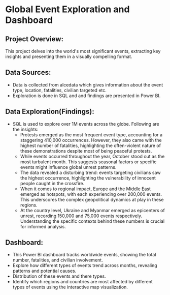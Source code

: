 # Global Event Exploration and Dashboard

## Project Overview:

This project delves into the world's most significant events, extracting key insights and presenting them in a visually compelling format.

## Data Sources:
* Data is collected from alcedata which gives information about the event type, location, fatalities, civilian targeted etc.
* Exploration is done in SQL and and findings are presented in Power BI.

## Data Exploration(Findings):
* SQL is used to explore over 1M events across the globe. Following are the insights:
  * Protests emerged as the most frequent event type, accounting for a staggering 410,000 occurrences. However, they also came with the highest number of fatalities, highlighting the often-violent nature of these demonstrations despite most of being peaceful protests.
  * While events occurred throughout the year, October stood out as the most turbulent month. This suggests seasonal factors or specific events might influence global unrest patterns.
  * The data revealed a disturbing trend: events targeting civilians saw the highest occurrence, highlighting the vulnerability of innocent people caught in the crossfire.
  * When it comes to regional impact, Europe and the Middle East emerged as hotspots, with each experiencing over 200,000 events. This underscores the complex geopolitical dynamics at play in these regions.
  * At the country level, Ukraine and Myanmar emerged as epicenters of unrest, recording 150,000 and 75,000 events respectively. Understanding the specific contexts behind these numbers is crucial for informed analysis.  
    
## Dashboard:
* This Power BI dashboard tracks worldwide events, showing the total number, fatalities, and civilian involvement.
* Explore how different types of events trend across months, revealing patterns and potential causes.
* Distribution of these events and there types.
* Identify which regions and countries are most affected by different types of events using the interactive map visualization.
  
